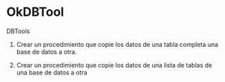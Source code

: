 # OkDBTool
DBTools

1. Crear un procedimiento que copie los datos de una tabla completa una base de datos a otra.

2. Crear un procedimiento que copie los datos de una lista de tablas de una base de datos a otra
